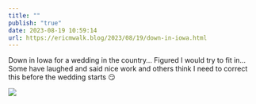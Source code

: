 ```yaml
---
title: ""
publish: "true"
date: 2023-08-19 10:59:14
url: https://ericmwalk.blog/2023/08/19/down-in-iowa.html
---
```


Down in Iowa for a wedding in the country… Figured I would try to fit in… Some have laughed and said nice work and others think I need to correct this before the wedding starts 😏

![](https://ericmwalk.blog/uploads/2023/7d14ccea96.jpg)